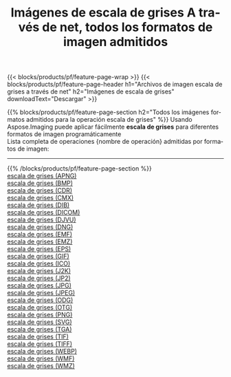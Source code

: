 ﻿---
title: Imágenes de escala de grises A través de net, todos los formatos de imagen admitidos 
weight: 3920
url: /es/net/grayscale 
lang: es
langdirlevel: 2
locales: zh-hans,ja,it,ru,de,es,fr,nl,id,lt,pl,pt,vi,tr,ko,zh-hant,ar,hi,th,sv,cs,uk,he
description: Usando Aspose.Imaging puede fácilmente escala de grises imágenes a través de net
---

{{< blocks/products/pf/feature-page-wrap >}}
{{< blocks/products/pf/feature-page-header h1="Archivos de imagen escala de grises a través de net" h2="Imágenes de escala de grises" downloadText="Descargar" >}}


{{% blocks/products/pf/feature-page-section  h2="Todos los imágenes formatos admitidos para la operación escala de grises" %}}
Usando Aspose.Imaging puede aplicar fácilmente **escala de grises** para diferentes formatos de imagen programáticamente
<br/>
Lista completa de operaciones {nombre de operación} admitidas por formatos de imagen:
<hr/>
{{% /blocks/products/pf/feature-page-section %}}
<div class="container-fluid productfamilypage bg-gray">
    <div class="convertypes bg-gray agp-content section">
        <div class="container">
		<div class="row other-converters">
		    <div class='col-md-2 other-converter remove-lp remove-rp'><a href="/imaging/es/net/grayscale/apng" >escala de grises (APNG)</a></div><div class='col-md-2 other-converter remove-lp remove-rp'><a href="/imaging/es/net/grayscale/bmp" >escala de grises (BMP)</a></div><div class='col-md-2 other-converter remove-lp remove-rp'><a href="/imaging/es/net/grayscale/cdr" >escala de grises (CDR)</a></div><div class='col-md-2 other-converter remove-lp remove-rp'><a href="/imaging/es/net/grayscale/cmx" >escala de grises (CMX)</a></div><div class='col-md-2 other-converter remove-lp remove-rp'><a href="/imaging/es/net/grayscale/dib" >escala de grises (DIB)</a></div><div class='col-md-2 other-converter remove-lp remove-rp'><a href="/imaging/es/net/grayscale/dicom" >escala de grises (DICOM)</a></div><div class='col-md-2 other-converter remove-lp remove-rp'><a href="/imaging/es/net/grayscale/djvu" >escala de grises (DJVU)</a></div><div class='col-md-2 other-converter remove-lp remove-rp'><a href="/imaging/es/net/grayscale/dng" >escala de grises (DNG)</a></div><div class='col-md-2 other-converter remove-lp remove-rp'><a href="/imaging/es/net/grayscale/emf" >escala de grises (EMF)</a></div><div class='col-md-2 other-converter remove-lp remove-rp'><a href="/imaging/es/net/grayscale/emz" >escala de grises (EMZ)</a></div><div class='col-md-2 other-converter remove-lp remove-rp'><a href="/imaging/es/net/grayscale/eps" >escala de grises (EPS)</a></div><div class='col-md-2 other-converter remove-lp remove-rp'><a href="/imaging/es/net/grayscale/gif" >escala de grises (GIF)</a></div><div class='col-md-2 other-converter remove-lp remove-rp'><a href="/imaging/es/net/grayscale/ico" >escala de grises (ICO)</a></div><div class='col-md-2 other-converter remove-lp remove-rp'><a href="/imaging/es/net/grayscale/j2k" >escala de grises (J2K)</a></div><div class='col-md-2 other-converter remove-lp remove-rp'><a href="/imaging/es/net/grayscale/jp2" >escala de grises (JP2)</a></div><div class='col-md-2 other-converter remove-lp remove-rp'><a href="/imaging/es/net/grayscale/jpg" >escala de grises (JPG)</a></div><div class='col-md-2 other-converter remove-lp remove-rp'><a href="/imaging/es/net/grayscale/jpeg" >escala de grises (JPEG)</a></div><div class='col-md-2 other-converter remove-lp remove-rp'><a href="/imaging/es/net/grayscale/odg" >escala de grises (ODG)</a></div><div class='col-md-2 other-converter remove-lp remove-rp'><a href="/imaging/es/net/grayscale/otg" >escala de grises (OTG)</a></div><div class='col-md-2 other-converter remove-lp remove-rp'><a href="/imaging/es/net/grayscale/png" >escala de grises (PNG)</a></div><div class='col-md-2 other-converter remove-lp remove-rp'><a href="/imaging/es/net/grayscale/svg" >escala de grises (SVG)</a></div><div class='col-md-2 other-converter remove-lp remove-rp'><a href="/imaging/es/net/grayscale/tga" >escala de grises (TGA)</a></div><div class='col-md-2 other-converter remove-lp remove-rp'><a href="/imaging/es/net/grayscale/tif" >escala de grises (TIF)</a></div><div class='col-md-2 other-converter remove-lp remove-rp'><a href="/imaging/es/net/grayscale/tiff" >escala de grises (TIFF)</a></div><div class='col-md-2 other-converter remove-lp remove-rp'><a href="/imaging/es/net/grayscale/webp" >escala de grises (WEBP)</a></div><div class='col-md-2 other-converter remove-lp remove-rp'><a href="/imaging/es/net/grayscale/wmf" >escala de grises (WMF)</a></div><div class='col-md-2 other-converter remove-lp remove-rp'><a href="/imaging/es/net/grayscale/wmz" >escala de grises (WMZ)</a></div>
                </div>
        </div>
    </div>
</div>
<br/>


